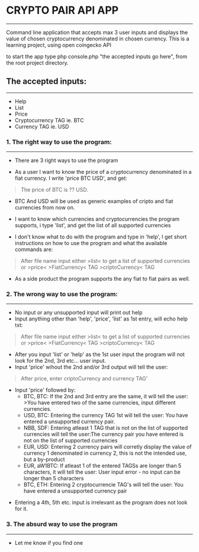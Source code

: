 # CRYPTO PAIR API APP
__________________________________________________________________________________________________________________
Command line application that accepts max 3 user inputs and displays the value of chosen cryptocurrency denominated in chosen currency.
This is a learning project, using open coingecko API

to start the app type php console.php "the accepted inputs go here", from the root project directory.



## The accepted inputs:
__________________________________________________________________________________________________________________
- Help 
- List
- Price
- Cryptocurrency TAG ie. BTC
- Currency TAG ie. USD






### 1. The right way to use the program:
__________________________________________________________________________________________________________________
- There are 3 right ways to use the program
* As a user I want to know the price of a cryptocurrency denominated in a fiat currency. I write 'price BTC USD', and get:
> The price of BTC is ?? USD. 
* BTC And USD will be used as generic examples of cripto and fiat currencies from now on.

* I want to know which currencies and cryptocurrencies the program supports, i type 'list', and get the list of all supported currencies
* I don't know what to do with the program and type in 'help', I get short instructions on how to use the program and what the available commands are:
> After file name input either >list< to get a list of supported currencies or >price< >FiatCurrency< TAG >criptoCurrency< TAG
* As a side product the program supports the any fiat to fiat pairs as well.

### 2. The wrong way to use the program:
__________________________________________________________________________________________________________________
* No input or any unsupported input will print out help
* Input anything other than 'help', 'price', 'list' as 1st entry, will echo help txt: 
> After file name input either >list< to get a list of supported currencies or >price< >FiatCurrency< TAG >criptoCurrency< TAG
* After you input 'list' or 'help' as the 1st user input the program will not look for the 2nd, 3rd etc... user input.
* Input 'price' wihout the 2nd and/or 3rd output will tell the user: 
> After price, enter criptoCurrency and currency TAG'
- Input 'price' followed by:
  * BTC, BTC: If the 2nd and 3rd entry are the same, it will tell the user: >You have entered two of the same currencies, input different currencies.
  * USD, BTC: Entering the currency TAG 1st will tell the user: You have entered a unsupported currency pair.
  * NBB, SDF: Entering atleast 1 TAG that is not on the list of supported currencies will tell the user:The currency pair you have entered is not on the list of supported currencies
  * EUR, USD: Entering 2 currency pairs will corretly display the value of currency 1 denominated in currency 2, this is not the intended use, but a by-product
  * EUR, aW1BTC: If atleast 1 of the entered TAGSs are longer than 5 characters, it will tell the user: User input error - no input can be longer than 5 characters
  * BTC, ETH: Entering 2 cryptocurrencie TAG's will tell the user: You have entered a unsupported currency pair
* Entering a 4th, 5th etc. input is irrelevant as the program does not look for it.

### 3. The absurd way to use the program
__________________________________________________________________________________________________________________
* Let me know if you find one
